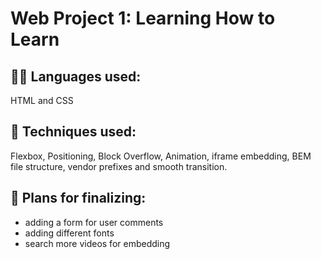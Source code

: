 # Web Project 1: Learning How to Learn

## :woman_technologist: Languages used: 
HTML and CSS

## :open_book: Techniques used: 
Flexbox, Positioning, Block Overflow, Animation, iframe embedding, BEM file structure, vendor prefixes and smooth transition.

## :scroll: Plans for finalizing: 
* adding a form for user comments
* adding different fonts
* search more videos for embedding

